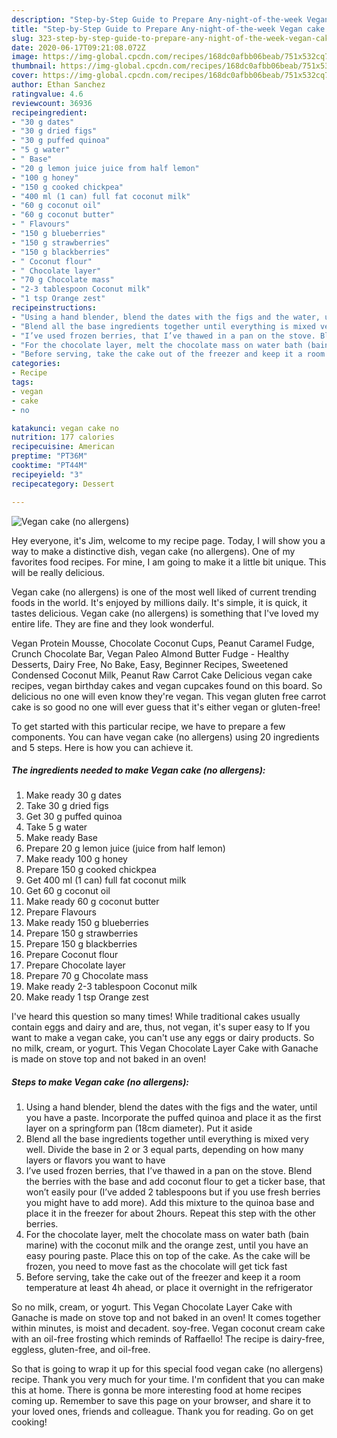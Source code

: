 ```yaml
---
description: "Step-by-Step Guide to Prepare Any-night-of-the-week Vegan cake (no allergens)"
title: "Step-by-Step Guide to Prepare Any-night-of-the-week Vegan cake (no allergens)"
slug: 323-step-by-step-guide-to-prepare-any-night-of-the-week-vegan-cake-no-allergens
date: 2020-06-17T09:21:08.072Z
image: https://img-global.cpcdn.com/recipes/168dc0afbb06beab/751x532cq70/vegan-cake-no-allergens-recipe-main-photo.jpg
thumbnail: https://img-global.cpcdn.com/recipes/168dc0afbb06beab/751x532cq70/vegan-cake-no-allergens-recipe-main-photo.jpg
cover: https://img-global.cpcdn.com/recipes/168dc0afbb06beab/751x532cq70/vegan-cake-no-allergens-recipe-main-photo.jpg
author: Ethan Sanchez
ratingvalue: 4.6
reviewcount: 36936
recipeingredient:
- "30 g dates"
- "30 g dried figs"
- "30 g puffed quinoa"
- "5 g water"
- " Base"
- "20 g lemon juice juice from half lemon"
- "100 g honey"
- "150 g cooked chickpea"
- "400 ml (1 can) full fat coconut milk"
- "60 g coconut oil"
- "60 g coconut butter"
- " Flavours"
- "150 g blueberries"
- "150 g strawberries"
- "150 g blackberries"
- " Coconut flour"
- " Chocolate layer"
- "70 g Chocolate mass"
- "2-3 tablespoon Coconut milk"
- "1 tsp Orange zest"
recipeinstructions:
- "Using a hand blender, blend the dates with the figs and the water, until you have a paste. Incorporate the puffed quinoa and place it as the first layer on a springform pan (18cm diameter). Put it aside"
- "Blend all the base ingredients together until everything is mixed very well. Divide the base in 2 or 3 equal parts, depending on how many layers or flavors you want to have"
- "I’ve used frozen berries, that I’ve thawed in a pan on the stove. Blend the berries with the base and add coconut flour to get a ticker base, that won’t easily pour (I’ve added 2 tablespoons but if you use fresh berries you might have to add more). Add this mixture to the quinoa base and place it in the freezer for about 2hours. Repeat this step with the other berries."
- "For the chocolate layer, melt the chocolate mass on water bath (bain marine) with the coconut milk and the orange zest, until you have an easy pouring paste. Place this on top of the cake. As the cake will be frozen, you need to move fast as the chocolate will get tick fast"
- "Before serving, take the cake out of the freezer and keep it a room temperature at least 4h ahead, or place it overnight in the refrigerator"
categories:
- Recipe
tags:
- vegan
- cake
- no

katakunci: vegan cake no 
nutrition: 177 calories
recipecuisine: American
preptime: "PT36M"
cooktime: "PT44M"
recipeyield: "3"
recipecategory: Dessert

---
```



![Vegan cake (no allergens)](https://img-global.cpcdn.com/recipes/168dc0afbb06beab/751x532cq70/vegan-cake-no-allergens-recipe-main-photo.jpg)

Hey everyone, it's Jim, welcome to my recipe page. Today, I will show you a way to make a distinctive dish, vegan cake (no allergens). One of my favorites food recipes. For mine, I am going to make it a little bit unique. This will be really delicious.

Vegan cake (no allergens) is one of the most well liked of current trending foods in the world. It's enjoyed by millions daily. It's simple, it is quick, it tastes delicious. Vegan cake (no allergens) is something that I've loved my entire life. They are fine and they look wonderful.

Vegan Protein Mousse, Chocolate Coconut Cups, Peanut Caramel Fudge, Crunch Chocolate Bar, Vegan Paleo Almond Butter Fudge - Healthy Desserts, Dairy Free, No Bake, Easy, Beginner Recipes, Sweetened Condensed Coconut Milk, Peanut Raw Carrot Cake Delicious vegan cake recipes, vegan birthday cakes and vegan cupcakes found on this board. So delicious no one will even know they&#39;re vegan. This vegan gluten free carrot cake is so good no one will ever guess that it&#39;s either vegan or gluten-free!


To get started with this particular recipe, we have to prepare a few components. You can have vegan cake (no allergens) using 20 ingredients and 5 steps. Here is how you can achieve it.

<!--inarticleads1-->

##### The ingredients needed to make Vegan cake (no allergens):

1. Make ready 30 g dates
1. Take 30 g dried figs
1. Get 30 g puffed quinoa
1. Take 5 g water
1. Make ready  Base
1. Prepare 20 g lemon juice (juice from half lemon)
1. Make ready 100 g honey
1. Prepare 150 g cooked chickpea
1. Get 400 ml (1 can) full fat coconut milk
1. Get 60 g coconut oil
1. Make ready 60 g coconut butter
1. Prepare  Flavours
1. Make ready 150 g blueberries
1. Prepare 150 g strawberries
1. Prepare 150 g blackberries
1. Prepare  Coconut flour
1. Prepare  Chocolate layer
1. Prepare 70 g Chocolate mass
1. Make ready 2-3 tablespoon Coconut milk
1. Make ready 1 tsp Orange zest


I&#39;ve heard this question so many times! While traditional cakes usually contain eggs and dairy and are, thus, not vegan, it&#39;s super easy to If you want to make a vegan cake, you can&#39;t use any eggs or dairy products. So no milk, cream, or yogurt. This Vegan Chocolate Layer Cake with Ganache is made on stove top and not baked in an oven! 

<!--inarticleads2-->

##### Steps to make Vegan cake (no allergens):

1. Using a hand blender, blend the dates with the figs and the water, until you have a paste. Incorporate the puffed quinoa and place it as the first layer on a springform pan (18cm diameter). Put it aside
1. Blend all the base ingredients together until everything is mixed very well. Divide the base in 2 or 3 equal parts, depending on how many layers or flavors you want to have
1. I’ve used frozen berries, that I’ve thawed in a pan on the stove. Blend the berries with the base and add coconut flour to get a ticker base, that won’t easily pour (I’ve added 2 tablespoons but if you use fresh berries you might have to add more). Add this mixture to the quinoa base and place it in the freezer for about 2hours. Repeat this step with the other berries.
1. For the chocolate layer, melt the chocolate mass on water bath (bain marine) with the coconut milk and the orange zest, until you have an easy pouring paste. Place this on top of the cake. As the cake will be frozen, you need to move fast as the chocolate will get tick fast
1. Before serving, take the cake out of the freezer and keep it a room temperature at least 4h ahead, or place it overnight in the refrigerator


So no milk, cream, or yogurt. This Vegan Chocolate Layer Cake with Ganache is made on stove top and not baked in an oven! It comes together within minutes, is moist and decadent. soy-free. Vegan coconut cream cake with an oil-free frosting which reminds of Raffaello! The recipe is dairy-free, eggless, gluten-free, and oil-free. 

So that is going to wrap it up for this special food vegan cake (no allergens) recipe. Thank you very much for your time. I'm confident that you can make this at home. There is gonna be more interesting food at home recipes coming up. Remember to save this page on your browser, and share it to your loved ones, friends and colleague. Thank you for reading. Go on get cooking!
